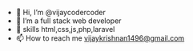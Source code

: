 - 👋 Hi, I’m @vijaycodercoder
- 👀 I’m a full stack web developer
- 🌱 skills html,css,js,php,laravel
- 📫 How to reach me vijaykrishnan1496@gmail.com

<!---
vijaycodercoder/vijaycodercoder is a ✨ special ✨ repository because its `README.md` (this file) appears on your GitHub profile.
You can click the Preview link to take a look at your changes.
--->
